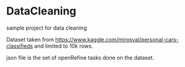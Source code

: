# DataCleaning
sample project for data cleaning 

Dataset taken from https://www.kaggle.com/mirosval/personal-cars-classifieds and limited to 10k rows.

json file is the set of openRefine tasks done on the dataset.
